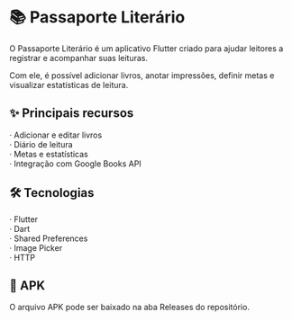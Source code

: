 # 📚 Passaporte Literário

O Passaporte Literário é um aplicativo Flutter criado para ajudar leitores a registrar e acompanhar suas leituras.

Com ele, é possível adicionar livros, anotar impressões, definir metas e visualizar estatísticas de leitura.

## ✨ Principais recursos

· Adicionar e editar livros  
· Diário de leitura  
· Metas e estatísticas  
· Integração com Google Books API  

## 🛠 Tecnologias

· Flutter  
· Dart  
· Shared Preferences  
· Image Picker  
· HTTP  

## 📱 APK

O arquivo APK pode ser baixado na aba Releases do repositório.
